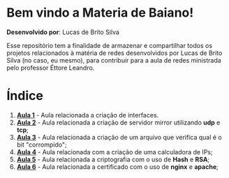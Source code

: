 # Bem vindo a Materia de Baiano!
**Desenvolvido por**: Lucas de Brito Silva

Esse repositório tem a finalidade de armazenar e compartilhar todos os projetos relacionados à matéria de redes desenvolvidos por Lucas de Brito Silva (no caso, eu mesmo), para contribuir para a aula de redes ministrada pelo professor Éttore Leandro. 

# Índice

 1. [**Aula 1**](https://github.com/Lucs1590/Materia_de_Baiano/tree/master/aula%201) - Aula relacionada a criação de interfaces.
 2. [**Aula 2**](https://github.com/Lucs1590/Materia_de_Baiano/tree/master/aula%202) - Aula relacionada a criação de servidor mirror utilizando **udp** e **tcp**;
 3. [**Aula 3**](https://github.com/Lucs1590/Materia_de_Baiano/tree/master/aula%203) - Aula relacionada a criação de um arquivo que verifica qual é o bit "corrompido";
 4. [**Aula 4**](https://github.com/Lucs1590/Materia_de_Baiano/tree/master/aula%204) - Aula relacionada com a criação de uma calculadora de IPs;
 5. [**Aula 5**](https://github.com/Lucs1590/Materia_de_Baiano/tree/master/aula%205) - Aula relacionada a criptografia com o uso de **Hash** e **RSA**;
 6. [**Aula 6**](https://github.com/Lucs1590/Materia_de_Baiano/tree/master/aula%206) - Aula relacionada a certificado com o uso de **nginx** e **apache**;